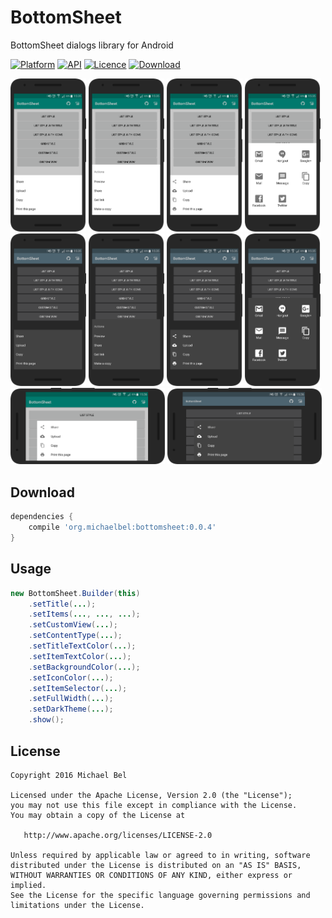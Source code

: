# BottomSheet
BottomSheet dialogs library for Android

[![Platform](https://img.shields.io/badge/Platform-Android-blue.svg)](https://github.com/michaelbel/material)
[![API](https://img.shields.io/badge/API-14%2B-blue.svg)](https://github.com/michaelbel/material)
[![Licence](https://img.shields.io/badge/License-Apache_v2.0-blue.svg)](http://www.apache.org/licenses/LICENSE-2.0)
[![Download](https://api.bintray.com/packages/michael-bel/maven/bottomsheet/images/download.svg) ](https://bintray.com/michael-bel/maven/bottomsheet/_latestVersion)

<div style="dispaly:flex;">
    <img style="margin-left:0px;" src="/screens/light_1.png" width="24%">
    <img style="margin-left:0px;" src="/screens/light_2.png" width="24%">
    <img style="margin-left:0px;" src="/screens/light_3.png" width="24%">
    <img style="margin-left:0px;" src="/screens/light_4.png" width="24%">
    <img style="margin-left:0px;" src="/screens/dark_1.png" width="24%">
    <img style="margin-left:0px;" src="/screens/dark_2.png" width="24%">
    <img style="margin-left:0px;" src="/screens/dark_3.png" width="24%">
    <img style="margin-left:0px;" src="/screens/dark_4.png" width="24%">
</div>

<img style="margin-left:0px;" src="/screens/light_landscape.png" width="49%">
<img style="margin-left:0px;" src="/screens/dark_landscape.png" width="49%">

## Download
```gradle
dependencies {
    compile 'org.michaelbel:bottomsheet:0.0.4'
}
```

## Usage
```java
new BottomSheet.Builder(this)
    .setTitle(...);
    .setItems(..., ..., ...);
    .setCustomView(...);
    .setContentType(...);
    .setTitleTextColor(...);
    .setItemTextColor(...);
    .setBackgroundColor(...);
    .setIconColor(...);
    .setItemSelector(...);
    .setFullWidth(...);
    .setDarkTheme(...);
    .show();
```

## License

    Copyright 2016 Michael Bel

    Licensed under the Apache License, Version 2.0 (the "License");
    you may not use this file except in compliance with the License.
    You may obtain a copy of the License at

       http://www.apache.org/licenses/LICENSE-2.0

    Unless required by applicable law or agreed to in writing, software
    distributed under the License is distributed on an "AS IS" BASIS,
    WITHOUT WARRANTIES OR CONDITIONS OF ANY KIND, either express or implied.
    See the License for the specific language governing permissions and
    limitations under the License.
